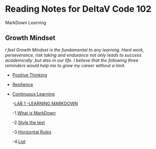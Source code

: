 # Reading Notes for DeltaV Code 102

MarkDown Learning

## Growth Mindset

*I feel Growth Mindset is the fundamental to any learning.
 Hard work, perseverance, risk taking and endurance not only
 leads to success academically ,but also in our life.
 I believe that the following three reminders would help me to grow my career without a limit.*
 
 - [Positive Thinking](/Positive.md)
 
 - [Resilience](/Resilience.md)
 
 - [Continuous Learning](/Learning.md)
 
 
    -[LAB 1 -LEARNING MARKDOWN](/Learning_Markdown.md)
     
     -1.[What is MarkDown](/Markd.md)
     
     -2.[Style the text](/Styling.md)
     
     -3.[Horizontal Rules](/Horiz.md)
     
     -4.[List](/Task.md)

